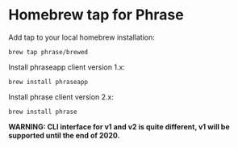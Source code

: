 # Homebrew tap for Phrase

Add tap to your local homebrew installation:

    brew tap phrase/brewed

Install phraseapp client version 1.x: 

    brew install phraseapp

Install phrase client version 2.x: 

    brew install phrase

**WARNING: CLI interface for v1 and v2 is quite different, v1 will be supported until the end of 2020.**
